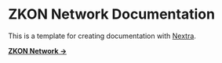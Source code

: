 # ZKON Network Documentation 

This is a template for creating documentation with [Nextra](https://nextra.site).

[**ZKON Network →**](https://github.com/ZKON-Network)